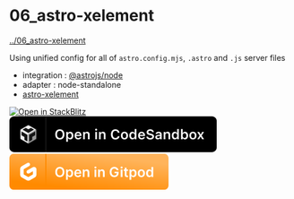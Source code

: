 # 06_astro-xelement
[../06_astro-xelement](../06_astro-xelement)

Using unified config for all of `astro.config.mjs`, `.astro` and `.js` server files

* integration : [@astrojs/node](https://docs.astro.build/en/guides/integrations-guide/node/)
* adapter : node-standalone
* [astro-xelement](https://github.com/aFuzzyBear/xelement)


[![Open in StackBlitz](https://developer.stackblitz.com/img/open_in_stackblitz.svg)](https://stackblitz.com/github/MicroWebStacks/astro-examples/tree/main/06_astro-xelement)
[![open in Codesandbox](../media/codesandbox.svg)](https://codesandbox.io/s/github/MicroWebStacks/astro-examples/tree/main/06_astro-xelement)
[![open in Gitpod](../media/gitpod.svg)](https://gitpod.io/?on=gitpod#https://github.com/MicroWebStacks/astro-examples/tree/main/06_astro-xelement)
